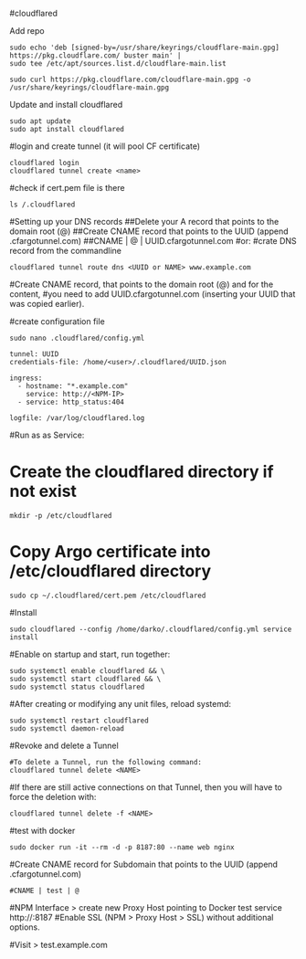 #cloudflared

Add repo
```
sudo echo 'deb [signed-by=/usr/share/keyrings/cloudflare-main.gpg] https://pkg.cloudflare.com/ buster main' |
sudo tee /etc/apt/sources.list.d/cloudflare-main.list

sudo curl https://pkg.cloudflare.com/cloudflare-main.gpg -o /usr/share/keyrings/cloudflare-main.gpg
```
Update and install cloudflared
```
sudo apt update
sudo apt install cloudflared
```

#login and create tunnel (it will pool CF certificate)
```
cloudflared login
cloudflared tunnel create <name>
```

#check if cert.pem file is there
```
ls /.cloudflared
```

#Setting up your DNS records
##Delete your A record that points to the domain root (@)
##Create CNAME record that points to the UUID (append .cfargotunnel.com)
##CNAME | @ | UUID.cfargotunnel.com
#or:
#crate DNS record from the commandline
```
cloudflared tunnel route dns <UUID or NAME> www.example.com
```

#Create CNAME record, that points to the domain root (@) and for the content, 
#you need to add UUID.cfargotunnel.com (inserting your UUID that was copied earlier).


#create configuration file 
```
sudo nano .cloudflared/config.yml
```
```
tunnel: UUID
credentials-file: /home/<user>/.cloudflared/UUID.json

ingress:
  - hostname: "*.example.com"
    service: http://<NPM-IP>
  - service: http_status:404

logfile: /var/log/cloudflared.log
```

#Run as as Service:

# Create the cloudflared directory if not exist
```
mkdir -p /etc/cloudflared
```
# Copy Argo certificate into /etc/cloudflared directory
```
sudo cp ~/.cloudflared/cert.pem /etc/cloudflared
```

#Install
```
sudo cloudflared --config /home/darko/.cloudflared/config.yml service install
```

#Enable on startup and start, run together:
```
sudo systemctl enable cloudflared && \
sudo systemctl start cloudflared && \
sudo systemctl status cloudflared
```
#After creating or modifying any unit files, reload systemd:
```
sudo systemctl restart cloudflared
sudo systemctl daemon-reload
```

#Revoke and delete a Tunnel
```
#To delete a Tunnel, run the following command:
cloudflared tunnel delete <NAME>
```

#If there are still active connections on that Tunnel, then you will have to force the deletion with:
```
cloudflared tunnel delete -f <NAME>
```
#test with docker
```
sudo docker run -it --rm -d -p 8187:80 --name web nginx
```

#Create CNAME record for Subdomain that points to the UUID (append .cfargotunnel.com)
```
#CNAME | test | @
```

#NPM Interface > create new Proxy Host pointing to Docker test service http://<IP>:8187
#Enable SSL (NPM > Proxy Host > SSL) without additional options.

#Visit > test.example.com
